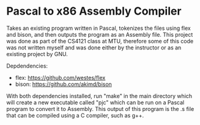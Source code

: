# Pascal to x86 Assembly Compiler  

Takes an existing program written in Pascal, tokenizes the files using flex and bison, and then outputs the program as an Assembly file.
This project was done as part of the CS4121 class at MTU, therefore some of this code was not written myself and was done either by the instructor or as an existing project by GNU.

Depdendencies:
-  flex: https://github.com/westes/flex
-  bison: https://github.com/akimd/bison

With both dependencies installed, run "make" in the main directory which will create a new executable called "pjc" which can be run on a Pascal program to convert it to Assembly.
This output of this program is the .s file that can be compiled using a C compiler, such as g++. 
